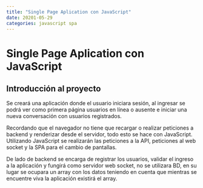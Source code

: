 ```yaml
---
title: "Single Page Aplication con JavaScript"
date: 20201-05-29
categories: javascript spa
---
```


# Single Page Aplication con JavaScript

## Introducción al proyecto
Se creará una aplicación donde el usuario iniciara sesión, al ingresar se podrá ver como primera página usuarios en línea o ausente e iniciar una nueva conversación con usuarios registrados.

Recordando que el navegador no tiene que recargar o realizar peticiones a backend y renderizar desde el servidor, todo esto se hace con JavaScript. Utilizando JavaScript se realizarán las peticiones a la API, peticiones al web socket y la SPA para el cambio de pantallas.

De lado de backend se encarga de registrar los usuarios, validar el ingreso a la aplicación y fungirá como servidor web socket, no se utilizara BD, en su lugar se ocupara un array con los datos teniendo en cuenta que mientras se encuentre viva la aplicación existirá el array.
